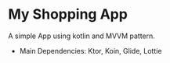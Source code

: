# My Shopping App
A simple App using kotlin and MVVM pattern.

- Main Dependencies:
    Ktor,
    Koin,
    Glide,
    Lottie
